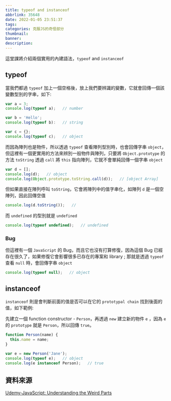 ```yaml
---
title: typeof and instanceof
abbrlink: 35648
date: 2022-01-05 23:51:37
tags:
categories: 克服JS的奇怪部分
thumbnail:
banner:
description:
---
```


這堂課將介紹兩個實用的內建語法，`typeof` and `instanceof`

<!-- more -->

## typeof

當我們都過 `typeof` 加上一個空格後，放上我們要辨識的變數，它就會回傳一個該變數型別的字串，如下:

```js
var a = 3;
console.log(typeof a);   // number

var b = 'Hello';
console.log(typeof b):   // string

var c = {};
console.log(typeof c);   // object
```

而因為陣列也是物件，所以透過 `typeof` 查看陣列型別時，也會回傳字串 `object`，但這裡有一個更實用的方法來辨別一般物件與陣列，只要將 `Object.prototype` 的方法 `toString` 透過 `call` 將 `this` 指向陣列，它就不會單純回傳一個字串 `object`

```js
var d = [];
console.log(d);   // object
console.log(Object.prototype.toString.call(d));   // [object Array]
```

但如果直接在陣列呼叫 `toString`，它會將陣列中的值字串化，如陣列 `d` 是一個空陣列，因此回傳空值

```js
console.log(d.toString());   //
```

而 `undefined` 的型別就是 `undefined`

```js
console.log(typeof undefined);   // undefined
```

### Bug

但這裡有一個 `JavaScript` 的 Bug，而且它也沒有打算修復，因為這個 Bug 已經存在很久了，如果修復它會影響很多已存在的專案和 library ; 那就是透過 `typeof` 查看 `null` 時，會回傳字串 `object`

```js
console.log(typeof null);   // object
```

## instanceof

`instanceof` 則是會判斷前面的值是否可以在它的 `prototypal chain` 找到後面的值，如下範例:

先建立一個 function constructor - `Person`，再透過 `new` 建立新的物件 `e` ，因為 `e` 的 `prototype` 就是 `Person`，所以回傳 `true`。

```js
function Person(name) {
  this.name = name;
}

var e = new Person('Jane');
console.log(typeof e);   // object
console.log(e instanceof Person);   // true
```


## 資料來源

[Udemy-JavaScript: Understanding the Weird Parts](https://www.udemy.com/course/understand-javascript/)
